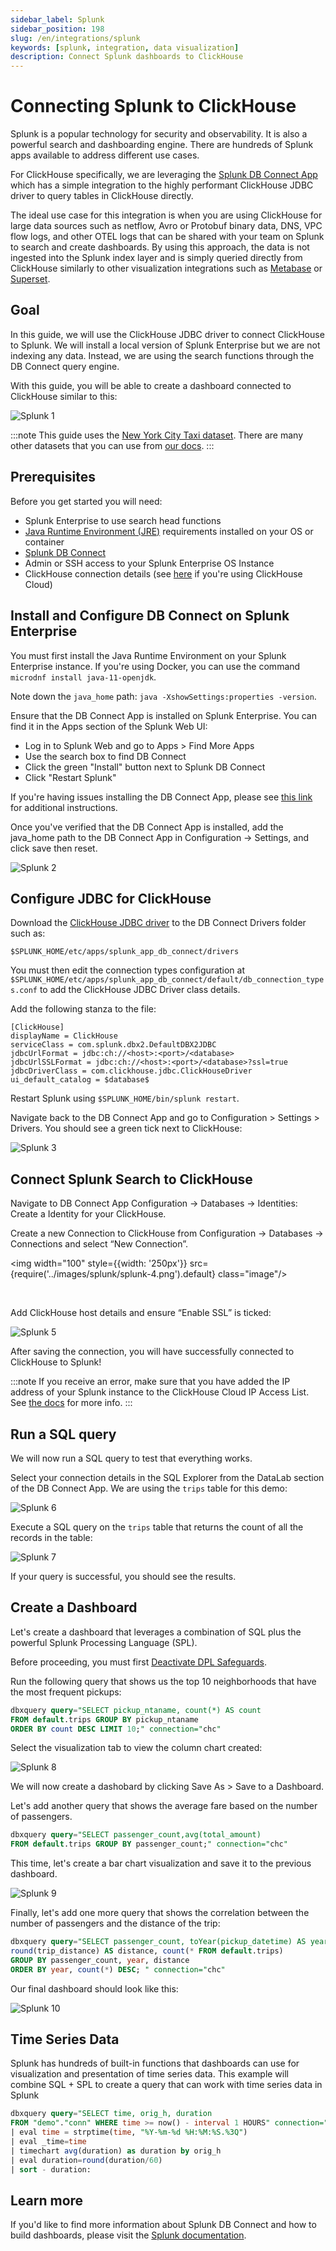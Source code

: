 ```yaml
---
sidebar_label: Splunk
sidebar_position: 198
slug: /en/integrations/splunk
keywords: [splunk, integration, data visualization]
description: Connect Splunk dashboards to ClickHouse
---
```


# Connecting Splunk to ClickHouse

Splunk is a popular technology for security and observability. It is also a powerful search and dashboarding engine. There are hundreds of Splunk apps available to address different use cases.

For ClickHouse specifically, we are leveraging the [Splunk DB Connect App](https://splunkbase.splunk.com/app/2686) which has a simple integration to the highly performant ClickHouse JDBC driver to query tables in ClickHouse directly.

The ideal use case for this integration is when you are using ClickHouse for large data sources such as netflow, Avro or Protobuf binary data, DNS, VPC flow logs, and other OTEL logs that can be shared with your team on Splunk to search and create dashboards. By using this approach, the data is not ingested into the Splunk index layer and is simply queried directly from ClickHouse similarly to other visualization integrations such as [Metabase](https://www.metabase.com/) or [Superset](https://superset.apache.org/).


## Goal​

In this guide, we will use the ClickHouse JDBC driver to connect ClickHouse to Splunk. We will install a local version of Splunk Enterprise but we are not indexing any data. Instead, we are using the search functions through the DB Connect query engine.

With this guide, you will be able to create a dashboard connected to ClickHouse similar to this:

![Splunk 1](../images/splunk/splunk-1.png)

:::note
This guide uses the [New York City Taxi dataset](https://clickhouse.com/docs/en/getting-started/example-datasets/nyc-taxi). There are many other datasets that you can use from [our docs](http://localhost:3000/docs/en/getting-started/example-datasets).
:::

## Prerequisites

Before you get started you will need:
- Splunk Enterprise to use search head functions
- [Java Runtime Environment (JRE)](https://docs.splunk.com/Documentation/DBX/3.16.0/DeployDBX/Prerequisites) requirements installed on your OS or container
- [Splunk DB Connect](https://splunkbase.splunk.com/app/2686)
- Admin or SSH access to your Splunk Enterprise OS Instance
- ClickHouse connection details (see [here](https://clickhouse.com/docs/en/integrations/metabase#1-gather-your-connection-details) if you're using ClickHouse Cloud)

## Install and Configure DB Connect on Splunk Enterprise

You must first install the Java Runtime Environment on your Splunk Enterprise instance. If you're using Docker, you can use the command `microdnf install java-11-openjdk`.

Note down the `java_home` path: `java -XshowSettings:properties -version`.

Ensure that the DB Connect App is installed on Splunk Enterprise. You can find it in the Apps section of the Splunk Web UI:
- Log in to Splunk Web and go to Apps > Find More Apps
- Use the search box to find DB Connect
- Click the green "Install" button next to Splunk DB Connect
- Click "Restart Splunk"

If you're having issues installing the DB Connect App, please see [this link](https://splunkbase.splunk.com/app/2686) for additional instructions.

Once you've verified that the DB Connect App is installed, add the java_home path  to the DB Connect App in Configuration -> Settings, and click save then reset.

![Splunk 2](../images/splunk/splunk-2.png)

## Configure JDBC for ClickHouse

Download the [ClickHouse JDBC driver](https://github.com/ClickHouse/clickhouse-java) to the DB Connect Drivers folder such as:

```
$SPLUNK_HOME/etc/apps/splunk_app_db_connect/drivers
```

You must then edit the connection types configuration at `$SPLUNK_HOME/etc/apps/splunk_app_db_connect/default/db_connection_types.conf` to add the ClickHouse JDBC Driver class details.

Add the following stanza to the file:

```
[ClickHouse]
displayName = ClickHouse
serviceClass = com.splunk.dbx2.DefaultDBX2JDBC
jdbcUrlFormat = jdbc:ch://<host>:<port>/<database>
jdbcUrlSSLFormat = jdbc:ch://<host>:<port>/<database>?ssl=true
jdbcDriverClass = com.clickhouse.jdbc.ClickHouseDriver
ui_default_catalog = $database$
```

Restart Splunk using `$SPLUNK_HOME/bin/splunk restart`.

Navigate back to the DB Connect App and go to Configuration > Settings > Drivers. You should see a green tick next to ClickHouse:

![Splunk 3](../images/splunk/splunk-3.png)

## Connect Splunk Search to ClickHouse

Navigate to DB Connect App Configuration -> Databases -> Identities: Create a Identity for your ClickHouse.

Create a new Connection to ClickHouse from Configuration -> Databases -> Connections and select “New Connection”.

<img width="100" style={{width: '250px'}} src={require('../images/splunk/splunk-4.png').default} class="image"/>

<br />

Add ClickHouse host details and ensure “Enable SSL” is ticked:

![Splunk 5](../images/splunk/splunk-5.png)

After saving the connection, you will have successfully connected to ClickHouse to Splunk!

:::note
If you receive an error, make sure that you have added the IP address of your Splunk instance to the ClickHouse Cloud IP Access List. See [the docs](https://clickhouse.com/docs/en/manage/security/ip-access-list) for more info.
:::

## Run a SQL query

We will now run a SQL query to test that everything works.

Select your connection details in the SQL Explorer from the DataLab section of the DB Connect App. We are using the  `trips` table for this demo:

![Splunk 6](../images/splunk/splunk-6.png)

Execute a SQL query on the `trips` table that returns the count of all the records in the table:

![Splunk 7](../images/splunk/splunk-7.png)

If your query is successful, you should see the results.

## Create a Dashboard

Let's create a dashboard that leverages a combination of SQL plus the powerful Splunk Processing Language (SPL).

Before proceeding, you must first [Deactivate DPL Safeguards](https://docs.splunk.com/Documentation/Splunk/9.2.1/Security/SPLsafeguards?ref=hk#Deactivate_SPL_safeguards).

Run the following query that shows us the top 10 neighborhoods that have the most frequent pickups:

```sql
dbxquery query="SELECT pickup_ntaname, count(*) AS count
FROM default.trips GROUP BY pickup_ntaname
ORDER BY count DESC LIMIT 10;" connection="chc"
```

Select the visualization tab to view the column chart created:

![Splunk 8](../images/splunk/splunk-8.png)

We will now create a dashobard by clicking Save As > Save to a Dashboard.

Let's add another query that shows the average fare based on the number of passengers.


```sql
dbxquery query="SELECT passenger_count,avg(total_amount) 
FROM default.trips GROUP BY passenger_count;" connection="chc"
```

This time, let's create a bar chart visualization and save it to the previous dashboard.

![Splunk 9](../images/splunk/splunk-9.png)

Finally, let's add one more query that shows the correlation between the number of passengers and the distance of the trip: 


```sql
dbxquery query="SELECT passenger_count, toYear(pickup_datetime) AS year,
round(trip_distance) AS distance, count(* FROM default.trips)
GROUP BY passenger_count, year, distance
ORDER BY year, count(*) DESC; " connection="chc"
```

Our final dashboard should look like this:

![Splunk 10](../images/splunk/splunk-10.png)

## Time Series Data

Splunk has hundreds of built-in functions that dashboards can use for visualization and presentation of time series data. This example will combine SQL + SPL to create a query that can work with time series data in Splunk

```sql
dbxquery query="SELECT time, orig_h, duration 
FROM "demo"."conn" WHERE time >= now() - interval 1 HOURS" connection="chc"
| eval time = strptime(time, "%Y-%m-%d %H:%M:%S.%3Q")
| eval _time=time
| timechart avg(duration) as duration by orig_h
| eval duration=round(duration/60)
| sort - duration:
```

## Learn more

If you'd like to find more information about Splunk DB Connect and how to build dashboards, please visit the [Splunk documentation](https://docs.splunk.com/Documentation).
